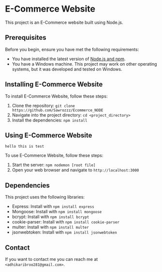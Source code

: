 # E-Commerce Website

This project is an E-Commerce website built using Node.js.

## Prerequisites

Before you begin, ensure you have met the following requirements:

* You have installed the latest version of [Node.js and npm](https://nodejs.org/en/download/).
* You have a Windows machine. This project may work on other operating systems, but it was developed and tested on Windows.

## Installing E-Commerce Website

To install E-Commerce Website, follow these steps:

1. Clone the repository: `git clone https://github.com/Sawrozzz/Ecommerce_NODE`
2. Navigate into the project directory: `cd <project_directory>`
3. Install the dependencies: `npm install`

## Using E-Commerce Website
```
hello this is test
```
To use E-Commerce Website, follow these steps:

1. Start the server: `npm nodemon [root file]`
2. Open your web browser and navigate to `http://localhost:3000`

## Dependencies

This project uses the following libraries:

* Express: Install with `npm install express`
* Mongoose: Install with `npm install mongoose`
* bcrypt: Install with `npm install bcrypt`
* cookie-parser: Install with `npm install cookie-parser`
* multer: Install with `npm install multer`
* jsonwebtoken: Install with `npm install jsonwebtoken`

## Contact

If you want to contact me you can reach me at `<adhikaribroo281@gmail.com>`.
